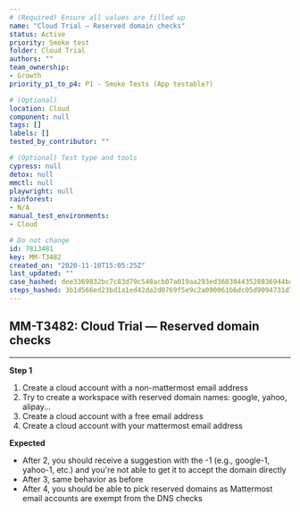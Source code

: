 ```yaml
---
# (Required) Ensure all values are filled up
name: "Cloud Trial — Reserved domain checks"
status: Active
priority: Smoke test
folder: Cloud Trial
authors: ""
team_ownership: 
- Growth
priority_p1_to_p4: P1 - Smoke Tests (App testable?)

# (Optional)
location: Cloud
component: null
tags: []
labels: []
tested_by_contributor: ""

# (Optional) Test type and tools
cypress: null
detox: null
mmctl: null
playwright: null
rainforest: 
- N/A
manual_test_environments:
- Cloud

# Do not change
id: 7813481
key: MM-T3482
created_on: "2020-11-10T15:05:25Z"
last_updated: ""
case_hashed: dee3369832bc7c83d79c548acb07a019aa293ed36030443528836944bad24c0537cafccc9a3345877aa0a3f5ed0883df
steps_hashed: 3b1d566ed23bd1a1ed42da2d0769f5e9c2a090061b6dc05d9094731d7ea7282ee1fe1b53bdfc167fa4f94f4464577215
---
```


<!-- (Auto-generated) Based on frontmatter's "key" and "name" -->

## MM-T3482: Cloud Trial — Reserved domain checks

---

**Step 1**

1. Create a cloud account with a non-mattermost email address
2. Try to create a workspace with reserved domain names: google, yahoo, alipay...
3. Create a cloud account with a free email address
4. Create a cloud account with your mattermost email address

**Expected**

- After 2, you should receive a suggestion with the -1 (e.g., google-1, yahoo-1, etc.) and you're not able to get it to accept the domain directly
- After 3, same behavior as before
- After 4, you should be able to pick reserved domains as Mattermost email accounts are exempt from the DNS checks
